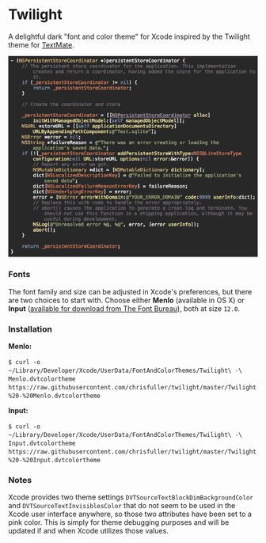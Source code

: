 # Twilight

A delightful dark "font and color theme" for Xcode inspired by the Twilight theme for [TextMate](https://macromates.com).

![Twilight - A delightful dark "font and color theme" for Xcode](https://raw.githubusercontent.com/chrisfuller/twilight/master/twilight.png)

### Fonts

The font family and size can be adjusted in Xcode's preferences, but there are two choices to start with.
Choose either **Menlo** (available in OS X) or **Input** ([available for download from The Font Bureau](http://input.fontbureau.com)),
both at size `12.0`.

### Installation

**Menlo:**

`$ curl -o ~/Library/Developer/Xcode/UserData/FontAndColorThemes/Twilight\ -\ Menlo.dvtcolortheme https://raw.githubusercontent.com/chrisfuller/twilight/master/Twilight%20-%20Menlo.dvtcolortheme`

**Input:**

`$ curl -o ~/Library/Developer/Xcode/UserData/FontAndColorThemes/Twilight\ -\ Input.dvtcolortheme https://raw.githubusercontent.com/chrisfuller/twilight/master/Twilight%20-%20Input.dvtcolortheme`

### Notes

Xcode provides two theme settings `DVTSourceTextBlockDimBackgroundColor` and `DVTSourceTextInvisiblesColor`
that do not seem to be used in the Xcode user interface anywhere, so those two attributes have been set to
a pink color. This is simply for theme debugging purposes and will be updated if and when Xcode utilizes
those values.

